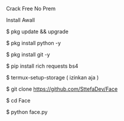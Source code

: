 Crack Free No Prem

Install Awall 

$ pkg update && upgrade

$ pkg install python -y

$ pkg install git -y

$ pip install rich requests bs4 

$ termux-setup-storage ( izinkan aja )

$ git clone https://github.com/SttefaDev/Face

$ cd Face

$ python face.py
